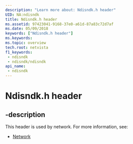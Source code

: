 ```yaml
---
description: "Learn more about: Ndisndk.h header"
UID: NA:ndisndk
title: Ndisndk.h header
ms.assetid: 97423041-9168-37e0-a61d-87a83c72d7af
ms.date: 05/09/2018
keywords: ["Ndisndk.h header"]
ms.keywords: 
ms.topic: overview
tech.root: netvista
f1_keywords:
 - ndisndk
 - ndisndk/ndisndk
api_name:
 - ndisndk
---
```


# Ndisndk.h header


## -description

This header is used by network. For more information, see:

- [Network](../_netvista/index.md)

